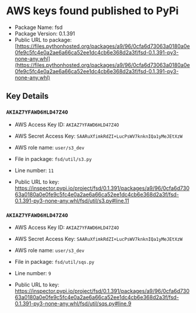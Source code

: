 # AWS keys found published to PyPi

* Package Name: fsd
* Package Version: 0.1.391
* Public URL to package: [https://files.pythonhosted.org/packages/a9/96/0cfa6d73063a0180a0e0fe9c5fc4e0a2ae6a66ca52ee1dc4cb6e368d2a3f/fsd-0.1.391-py3-none-any.whl](https://files.pythonhosted.org/packages/a9/96/0cfa6d73063a0180a0e0fe9c5fc4e0a2ae6a66ca52ee1dc4cb6e368d2a3f/fsd-0.1.391-py3-none-any.whl)

## Key Details

### `AKIAZ7YFAWD6HLD47Z4O`

* AWS Access Key ID: `AKIAZ7YFAWD6HLD47Z4O`
* AWS Secret Access Key: `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` 
* AWS role name: `user/s3_dev`
* File in package: `fsd/util/s3.py`
* Line number: `11`

* Public URL to key: https://inspector.pypi.io/project/fsd/0.1.391/packages/a9/96/0cfa6d73063a0180a0e0fe9c5fc4e0a2ae6a66ca52ee1dc4cb6e368d2a3f/fsd-0.1.391-py3-none-any.whl/fsd/util/s3.py#line.11



### `AKIAZ7YFAWD6HLD47Z4O`

* AWS Access Key ID: `AKIAZ7YFAWD6HLD47Z4O`
* AWS Secret Access Key: `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` 
* AWS role name: `user/s3_dev`
* File in package: `fsd/util/sqs.py`
* Line number: `9`

* Public URL to key: https://inspector.pypi.io/project/fsd/0.1.391/packages/a9/96/0cfa6d73063a0180a0e0fe9c5fc4e0a2ae6a66ca52ee1dc4cb6e368d2a3f/fsd-0.1.391-py3-none-any.whl/fsd/util/sqs.py#line.9


